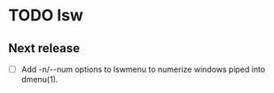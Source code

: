 TODO lsw
========


Next release
------------
  - [ ] Add -n/--num options to lswmenu to numerize windows piped into
        dmenu(1).
